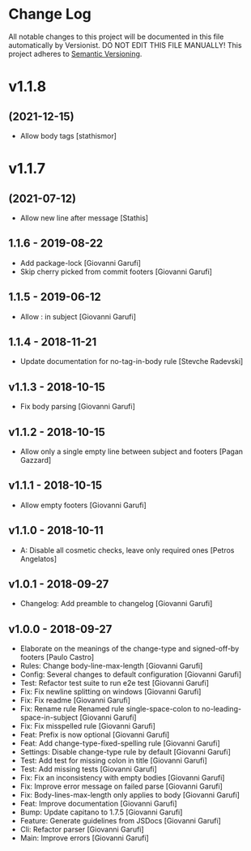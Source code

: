 # Change Log

All notable changes to this project will be documented in this file
automatically by Versionist. DO NOT EDIT THIS FILE MANUALLY!
This project adheres to [Semantic Versioning](http://semver.org/).

# v1.1.8
## (2021-12-15)

* Allow body tags [stathismor]

# v1.1.7
## (2021-07-12)

* Allow new line after message [Stathis]

## 1.1.6 - 2019-08-22

* Add package-lock [Giovanni Garufi]
* Skip cherry picked from commit footers [Giovanni Garufi]

## 1.1.5 - 2019-06-12

* Allow : in subject [Giovanni Garufi]

## 1.1.4 - 2018-11-21

* Update documentation for no-tag-in-body rule [Stevche Radevski]

## v1.1.3 - 2018-10-15

* Fix body parsing [Giovanni Garufi]

## v1.1.2 - 2018-10-15

* Allow only a single empty line between subject and footers [Pagan Gazzard]

## v1.1.1 - 2018-10-15

* Allow empty footers [Giovanni Garufi]

## v1.1.0 - 2018-10-11

* A: Disable all cosmetic checks, leave only required ones [Petros Angelatos]

## v1.0.1 - 2018-09-27

* Changelog: Add preamble to changelog [Giovanni Garufi]

## v1.0.0 - 2018-09-27

* Elaborate on the meanings of the change-type and signed-off-by footers [Paulo Castro]
* Rules: Change body-line-max-length [Giovanni Garufi]
* Config: Several changes to default configuration [Giovanni Garufi]
* Test: Refactor test suite to run e2e test [Giovanni Garufi]
* Fix: Fix newline splitting on windows [Giovanni Garufi]
* Fix: Fix readme [Giovanni Garufi]
* Fix: Rename rule Renamed rule single-space-colon to no-leading-space-in-subject [Giovanni Garufi]
* Fix: Fix misspelled rule [Giovanni Garufi]
* Feat: Prefix is now optional [Giovanni Garufi]
* Feat: Add change-type-fixed-spelling rule [Giovanni Garufi]
* Settings: Disable change-type rule by default [Giovanni Garufi]
* Test: Add test for missing colon in title [Giovanni Garufi]
* Test: Add missing tests [Giovanni Garufi]
* Fix: Fix an inconsistency with empty bodies [Giovanni Garufi]
* Fix: Improve error message on failed parse [Giovanni Garufi]
* Fix: Body-lines-max-length only applies to body [Giovanni Garufi]
* Feat: Improve documentation [Giovanni Garufi]
* Bump: Update capitano to 1.7.5 [Giovanni Garufi]
* Feature: Generate guidelines from JSDocs [Giovanni Garufi]
* Cli: Refactor parser [Giovanni Garufi]
* Main: Improve errors [Giovanni Garufi]
